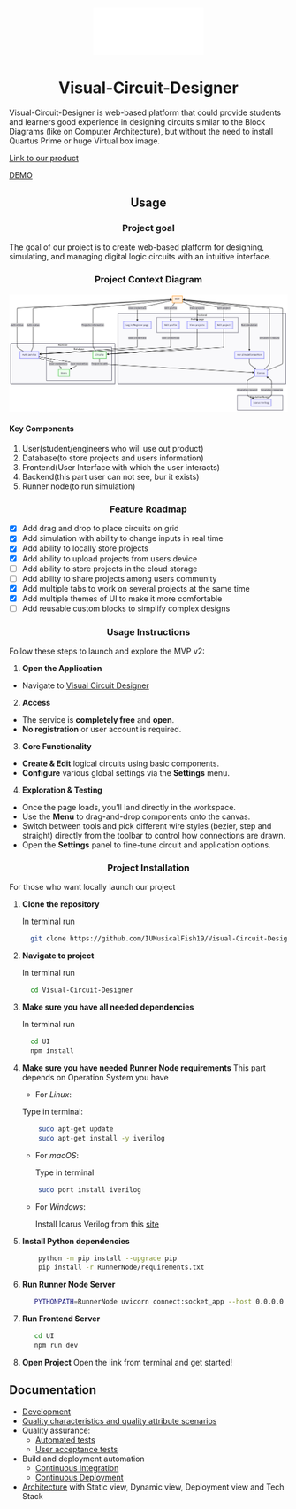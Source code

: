 ### <div align="center"><img src="./docs/logo.png" width="200"> 
# <div align="center">Visual-Circuit-Designer<div>
Visual-Circuit-Designer is web-based platform that could provide students and learners good experience in designing circuits similar to the Block Diagrams (like on Computer Architecture), but without the need to install Quartus Prime or huge Virtual box image. 


[Link to our product](https://www.visual-circuit-designer.ru/)

[DEMO](https://www.dropbox.com/scl/fi/mze6fzacqzvccibqd7kt5/Screen-Recording-2025-07-13-at-18.40.22.mov?rlkey=czj11gd1n8xcegfsybchm6tyn&st=1ittlg4n&dl=0)


## <div align="center">Usage</div>

### <div align="center">Project goal</div>

The goal of our project is to create web-based platform for designing, simulating, and managing digital logic circuits with an intuitive interface.

### <div align="center">Project Context Diagram</div>

![Project Context Diagram](./docs/usage/projectContextDiagram.png)

#### Key Components 
1. User(student/engineers who will use out product)
2. Database(to store projects and users information)
3. Frontend(User Interface with which the user interacts)
4. Backend(this part user can not see, bur it exists)
5. Runner node(to run simulation)

### <div align="center">Feature Roadmap</div>

- [x] Add drag and drop to place circuits on grid
- [x] Add simulation with ability to change inputs in real time
- [x] Add ability to locally store projects
- [x] Add ability to upload projects from users device
- [ ] Add ability to store projects in the cloud storage
- [ ] Add ability to share projects among users community
- [x] Add multiple tabs to work on several projects at the same time
- [x] Add multiple themes of UI to make it more comfortable
- [ ] Add reusable custom blocks to simplify complex designs

### <div align="center">Usage Instructions</div>

Follow these steps to launch and explore the MVP v2:

1. **Open the Application**  
  - Navigate to [Visual Circuit Designer](https://www.visual-circuit-designer.ru)

2. **Access**  
  - The service is **completely free** and **open**.  
  - **No registration** or user account is required.

3. **Core Functionality**  
  - **Create & Edit** logical circuits using basic components.  
  - **Configure** various global settings via the **Settings** menu.

4. **Exploration & Testing**  
- Once the page loads, you’ll land directly in the workspace.  
- Use the **Menu** to drag-and-drop components onto the canvas.
- Switch between tools and pick different wire styles (bezier, step and straight) directly from the toolbar to control how connections are drawn.
- Open the **Settings** panel to fine-tune circuit and application options.

### <div align="center">Project Installation</div>

For those who want locally launch our project

1. **Clone the repository**

      In terminal run 
    ```bash
      git clone https://github.com/IUMusicalFish19/Visual-Circuit-Designer
    ```
2. **Navigate to project**

      In terminal run
    ```bash
      cd Visual-Circuit-Designer
    ```
3. **Make sure you have all needed dependencies**

      In terminal run
    ```bash
      cd UI
      npm install
    ```
4. **Make sure you have needed Runner Node requirements**
    This part depends on Operation System you have
   - For _Linux_:

    Type in terminal:
    ```bash
        sudo apt-get update
        sudo apt-get install -y iverilog
    ```
    - For _macOS_:
    
      Type in terminal
    ```bash
        sudo port install iverilog
    ```
    - For _Windows_:
    
      Install Icarus Verilog from this [site](https://bleyer.org/icarus/)
5. **Install Python dependencies**
    ```bash
        python -m pip install --upgrade pip
        pip install -r RunnerNode/requirements.txt
    ```
   
6. **Run Runner Node Server**
    ```bash
       PYTHONPATH=RunnerNode uvicorn connect:socket_app --host 0.0.0.0 --port 80 --reload
    ```
   
7. **Run Frontend Server**
    ```bash
       cd UI
       npm run dev
    ```

8. **Open Project**
    Open the link from terminal and get started!

## Documentation
- [Development](./CONTRIBUTING.md)
- [Quality characteristics and quality attribute scenarios](./docs/quality-attributes/quality-attribute-scenarios.md)
- Quality assurance:
  - [Automated tests](./docs/quality-assurance/automated-tests.md)
  - [User acceptance tests](./docs/quality-assurance/user-acceptance-tests.md)
- Build and deployment automation
  - [Continuous Integration](./docs/automation/continuous-integration.md)
  - [Continuous Deployment](./docs/automation/continuous-delivery.md)
- [Architecture](./docs/architecture/architecture.md) with Static view, Dynamic view, Deployment view and Tech Stack
